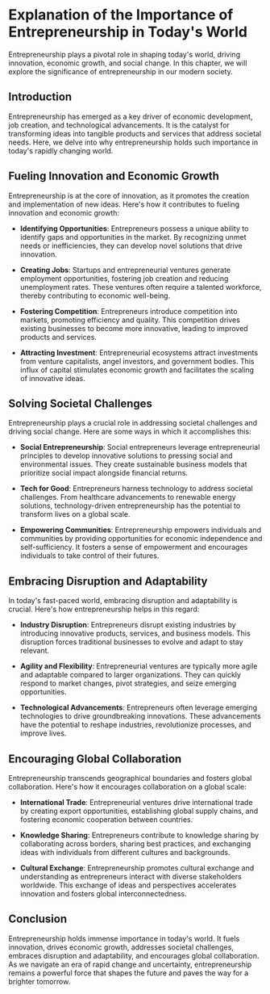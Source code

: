 Explanation of the Importance of Entrepreneurship in Today's World
===========================================================================

Entrepreneurship plays a pivotal role in shaping today's world, driving innovation, economic growth, and social change. In this chapter, we will explore the significance of entrepreneurship in our modern society.

Introduction
------------

Entrepreneurship has emerged as a key driver of economic development, job creation, and technological advancements. It is the catalyst for transforming ideas into tangible products and services that address societal needs. Here, we delve into why entrepreneurship holds such importance in today's rapidly changing world.

Fueling Innovation and Economic Growth
--------------------------------------

Entrepreneurship is at the core of innovation, as it promotes the creation and implementation of new ideas. Here's how it contributes to fueling innovation and economic growth:

* **Identifying Opportunities**: Entrepreneurs possess a unique ability to identify gaps and opportunities in the market. By recognizing unmet needs or inefficiencies, they can develop novel solutions that drive innovation.

* **Creating Jobs**: Startups and entrepreneurial ventures generate employment opportunities, fostering job creation and reducing unemployment rates. These ventures often require a talented workforce, thereby contributing to economic well-being.

* **Fostering Competition**: Entrepreneurs introduce competition into markets, promoting efficiency and quality. This competition drives existing businesses to become more innovative, leading to improved products and services.

* **Attracting Investment**: Entrepreneurial ecosystems attract investments from venture capitalists, angel investors, and government bodies. This influx of capital stimulates economic growth and facilitates the scaling of innovative ideas.

Solving Societal Challenges
---------------------------

Entrepreneurship plays a crucial role in addressing societal challenges and driving social change. Here are some ways in which it accomplishes this:

* **Social Entrepreneurship**: Social entrepreneurs leverage entrepreneurial principles to develop innovative solutions to pressing social and environmental issues. They create sustainable business models that prioritize social impact alongside financial returns.

* **Tech for Good**: Entrepreneurs harness technology to address societal challenges. From healthcare advancements to renewable energy solutions, technology-driven entrepreneurship has the potential to transform lives on a global scale.

* **Empowering Communities**: Entrepreneurship empowers individuals and communities by providing opportunities for economic independence and self-sufficiency. It fosters a sense of empowerment and encourages individuals to take control of their futures.

Embracing Disruption and Adaptability
-------------------------------------

In today's fast-paced world, embracing disruption and adaptability is crucial. Here's how entrepreneurship helps in this regard:

* **Industry Disruption**: Entrepreneurs disrupt existing industries by introducing innovative products, services, and business models. This disruption forces traditional businesses to evolve and adapt to stay relevant.

* **Agility and Flexibility**: Entrepreneurial ventures are typically more agile and adaptable compared to larger organizations. They can quickly respond to market changes, pivot strategies, and seize emerging opportunities.

* **Technological Advancements**: Entrepreneurs often leverage emerging technologies to drive groundbreaking innovations. These advancements have the potential to reshape industries, revolutionize processes, and improve lives.

Encouraging Global Collaboration
--------------------------------

Entrepreneurship transcends geographical boundaries and fosters global collaboration. Here's how it encourages collaboration on a global scale:

* **International Trade**: Entrepreneurial ventures drive international trade by creating export opportunities, establishing global supply chains, and fostering economic cooperation between countries.

* **Knowledge Sharing**: Entrepreneurs contribute to knowledge sharing by collaborating across borders, sharing best practices, and exchanging ideas with individuals from different cultures and backgrounds.

* **Cultural Exchange**: Entrepreneurship promotes cultural exchange and understanding as entrepreneurs interact with diverse stakeholders worldwide. This exchange of ideas and perspectives accelerates innovation and fosters global interconnectedness.

Conclusion
----------

Entrepreneurship holds immense importance in today's world. It fuels innovation, drives economic growth, addresses societal challenges, embraces disruption and adaptability, and encourages global collaboration. As we navigate an era of rapid change and uncertainty, entrepreneurship remains a powerful force that shapes the future and paves the way for a brighter tomorrow.
